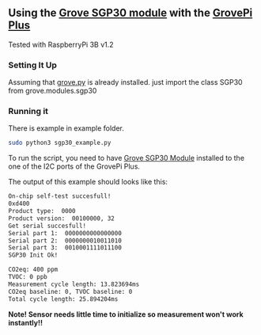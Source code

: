 ## Using the [Grove SGP30 module](http://wiki.seeedstudio.com/Grove-VOC_and_eCO2_Gas_Sensor-SGP30/) with the [GrovePi Plus](http://wiki.seeedstudio.com/GrovePi_Plus/)
Tested with RaspberryPi 3B v1.2

### Setting It Up
Assuming that [grove.py](https://github.com/Seeed-Studio/grove.py) is already installed.
just import the class SGP30 from grove.modules.sgp30

### Running it
There is example in example folder.
```bash
sudo python3 sgp30_example.py
```

To run the script, you need to have [Grove SGP30 Module](http://wiki.seeedstudio.com/Grove-VOC_and_eCO2_Gas_Sensor-SGP30/) installed to the one of the I2C ports of the GrovePi Plus.

The output of this example should looks like this:
```bash
On-chip self-test succesfull!
0xd400
Product type:  0000
Product version:  00100000, 32
Get serial succesfull!
Serial part 1:  0000000000000000
Serial part 2:  0000000010011010
Serial part 3:  0010001111011100
SGP30 Init Ok!

CO2eq: 400 ppm
TVOC: 0 ppb
Measurement cycle length: 13.823694ms
CO2eq baseline: 0, TVOC baseline: 0
Total cycle length: 25.894204ms
```

**Note! Sensor needs little time to initialize so measurement won't work instantly!!**